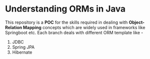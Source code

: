 # Understanding ORMs in Java

This repository is a **POC** for the skills required in dealing with **Object-Relation Mapping** concepts which are widely used in frameworks like Springboot etc.
Each branch deals with different ORM template like - 
1. JDBC
2. Spring JPA
3. Hibernate
